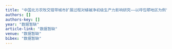 ```yaml
---
title: "中国北方农牧交错带城市扩展过程对植被净初级生产力影响研究——以呼包鄂地区为例"
authors: []
authors-key: []
year: "数据暂缺"
article-link: "数据暂缺"
venue: "数据暂缺"
bibex: "数据暂缺"
---
```

